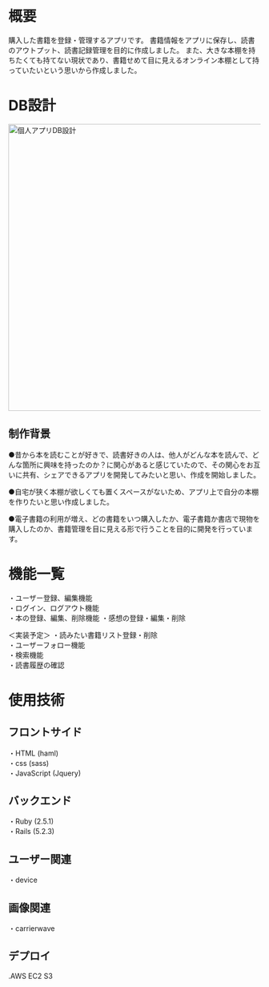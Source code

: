# 概要
購入した書籍を登録・管理するアプリです。
書籍情報をアプリに保存し、読書のアウトプット、読書記録管理を目的に作成しました。
また、大きな本棚を持ちたくても持てない現状であり、書籍せめて目に見えるオンライン本棚として持っていたいという思いから作成しました。

# DB設計
<img width="573" alt="個人アプリDB設計" src="https://user-images.githubusercontent.com/60433222/85693037-dcccf200-b710-11ea-8ad8-1246e956efd6.png">

## 制作背景

●昔から本を読むことが好きで、読書好きの人は、他人がどんな本を読んで、どんな箇所に興味を持ったのか？に関心があると感じていたので、その関心をお互いに共有、シェアできるアプリを開発してみたいと思い、作成を開始しました。

●自宅が狭く本棚が欲しくても置くスペースがないため、アプリ上で自分の本棚を作りたいと思い作成しました。

●電子書籍の利用が増え、どの書籍をいつ購入したか、電子書籍か書店で現物を購入したのか、書籍管理を目に見える形で行うことを目的に開発を行っています。

# 機能一覧
・ユーザー登録、編集機能  
・ログイン、ログアウト機能  
・本の登録、編集、削除機能
・感想の登録・編集・削除  

＜実装予定＞
・読みたい書籍リスト登録・削除  
・ユーザーフォロー機能  
・検索機能  
・読書履歴の確認  

# 使用技術
## フロントサイド
・HTML (haml)  
・css (sass)  
・JavaScript (Jquery)  

## バックエンド
・Ruby (2.5.1)  
・Rails (5.2.3)  

## ユーザー関連
・device

## 画像関連
・carrierwave

## デプロイ
.AWS EC2 S3



